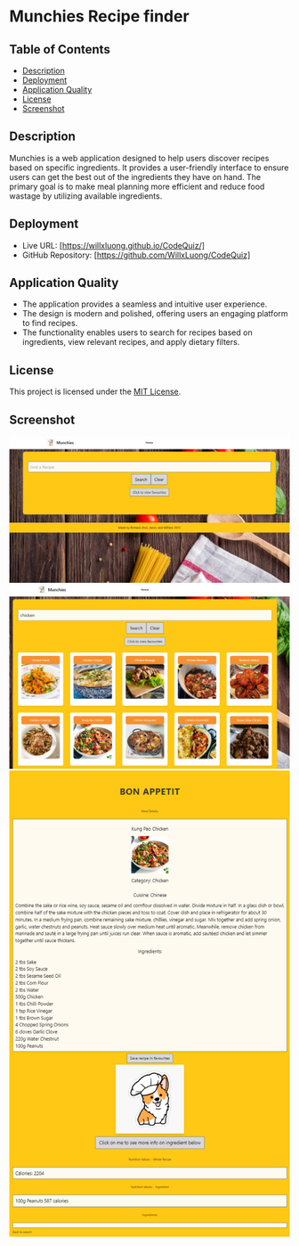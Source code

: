 # Munchies Recipe finder 

## Table of Contents

- [Description](#description)
- [Deployment](#deployment)
- [Application Quality](#application-quality)
- [License](#license)
- [Screenshot](#screenshot)

## Description

Munchies is a web application designed to help users discover recipes based on specific ingredients. It provides a user-friendly interface to ensure users can get the best out of the ingredients they have on hand. The primary goal is to make meal planning more efficient and reduce food wastage by utilizing available ingredients.

## Deployment

- Live URL: [https://willxluong.github.io/CodeQuiz/]
- GitHub Repository: [https://github.com/WillxLuong/CodeQuiz]


## Application Quality

- The application provides a seamless and intuitive user experience.
- The design is modern and polished, offering users an engaging platform to find recipes.
- The functionality enables users to search for recipes based on ingredients, view relevant recipes, and apply dietary filters.

## License

This project is licensed under the [MIT License](LICENSE).

## Screenshot

![Home Page](./munchies1.png)
![Dishes](./Munchies2.png)
![Recipe](./munchies3.png)
